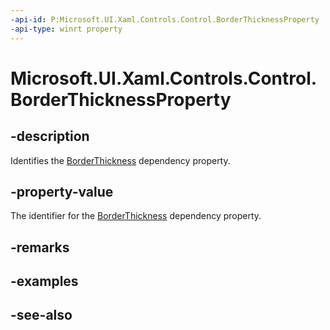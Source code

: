 ```yaml
---
-api-id: P:Microsoft.UI.Xaml.Controls.Control.BorderThicknessProperty
-api-type: winrt property
---
```


<!-- Property syntax
public Windows.UI.Xaml.DependencyProperty BorderThicknessProperty { get; }
-->

# Microsoft.UI.Xaml.Controls.Control.BorderThicknessProperty

## -description
Identifies the [BorderThickness](control_borderthickness.md) dependency property.

## -property-value
The identifier for the [BorderThickness](control_borderthickness.md) dependency property.

## -remarks

## -examples

## -see-also
